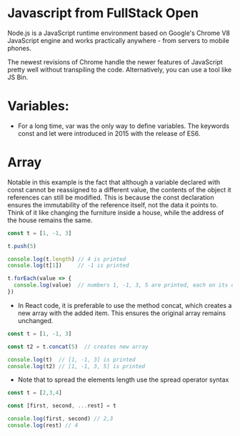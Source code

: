 # Javascript from FullStack Open

Node.js is a JavaScript runtime environment based on Google's Chrome V8 JavaScript engine and works practically anywhere - from servers to mobile phones.

The newest revisions of Chrome handle the newer features of JavaScript pretty well without transpiling the code. Alternatively, you can use a tool like JS Bin.

# Variables:

- For a long time, var was the only way to define variables. The keywords const and let were introduced in 2015 with the release of ES6.

# Array

Notable in this example is the fact that although a variable declared with const cannot be reassigned to a different value, the contents of the object it references can still be modified. This is because the const declaration ensures the immutability of the reference itself, not the data it points to. Think of it like changing the furniture inside a house, while the address of the house remains the same.

```js
const t = [1, -1, 3]

t.push(5)

console.log(t.length) // 4 is printed
console.log(t[1])     // -1 is printed

t.forEach(value => {
  console.log(value)  // numbers 1, -1, 3, 5 are printed, each on its own line
})
```
-  In React code, it is preferable to use the method concat, which creates a new array with the added item. This ensures the original array remains unchanged.

```js
const t = [1, -1, 3]

const t2 = t.concat(5)  // creates new array

console.log(t)  // [1, -1, 3] is printed
console.log(t2) // [1, -1, 3, 5] is printed
```
- Note that to spread the elements length use the spread operator syntax
```js
const t = [2,3,4]

const [first, second, ...rest] = t

console.log(first, second) // 2,3
console.log(rest) // 4
```



